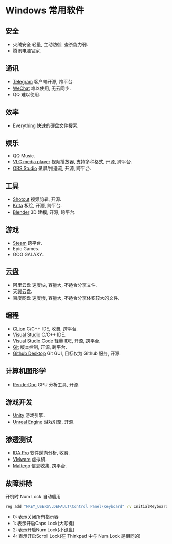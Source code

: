 # Windows 常用软件

## 安全

- 火绒安全 轻量, 主动防御, 查杀能力弱.
- 腾讯电脑官家.

## 通讯

- [Telegram] 客户端开源, 跨平台.
- [WeChat] 难以使用, 无云同步.
- QQ 难以使用.

## 效率

- [Everything] 快速的硬盘文件搜索.

## 娱乐

- QQ Music.
- [VLC media player] 视频播放器, 支持多种格式, 开源, 跨平台.
- [OBS Studio] 录屏/推送流, 开源, 跨平台.

## 工具

- [Shotcut] 视频剪辑, 开源.
- [Krita] 板绘, 开源, 跨平台.
- [Blender] 3D 建模, 开源, 跨平台.

## 游戏

- [Steam] 跨平台.
- Epic Games.
- GOG GALAXY.

## 云盘

- 阿里云盘 速度快, 容量大, 不适合分享文件.
- 天翼云盘.
- 百度网盘 速度慢, 容量大, 不适合分享体积较大的文件.

## 编程

- [CLion] C/C++ IDE, 收费, 跨平台.
- [Visual Studio] C/C++ IDE.
- [Visual Studio Code] 轻量 IDE, 开源, 跨平台.
- [Git] 版本控制, 开源, 跨平台.
- [Github Desktop] Git GUI, 目标仅为 Github 服务, 开源.

## 计算机图形学

- [RenderDoc] GPU 分析工具, 开源.

## 游戏开发

- [Unity] 游戏引擎.
- [Unreal Engine] 游戏引擎, 开源.

## 渗透测试

- [IDA Pro] 软件逆向分析, 收费.
- [VMware] 虚拟机.
- [Maltego] 信息收集, 跨平台.

## 故障排除

开机时 Num Lock 自动启用

```bat
reg add "HKEY_USERS\.DEFAULT\Control Panel\Keyboard" /v InitialKeyboardIndicators /t REG_DWORD /d 0 /f
```

- 0: 表示关闭所有指示器
- 1: 表示开启Caps Lock(大写键)
- 2: 表示开启Num Lock(小键盘)
- 4: 表示开启Scroll Lock(在 Thinkpad 中与 Num Lock 是相同的)

[CLion]:              https://www.jetbrains.com/clion/
[Visual Studio]:      https://www.visualstudio.com/
[Visual Studio Code]: https://code.visualstudio.com/
[Git]:                https://git-scm.com/
[Github Desktop]:     https://desktop.github.com/
[CppCheck]:           https://cppcheck.sourceforge.io/
[Telegram]:           https://web.telegram.org/
[WeChat]:             https://www.wechat.com/
[Everything]:         https://www.voidtools.com/
[VLC media player]:   https://www.videolan.org/
[OBS Studio]:         https://obsproject.com/
[Shotcut]:            https://shotcut.org/
[Krita]:              https://krita.org/
[Blender]:            https://www.blender.org/
[Steam]:              https://store.steampowered.com/
[RenderDoc]:          https://renderdoc.org/
[Unity]:              https://unity.com/
[Unreal Engine]:      https://www.unrealengine.com/
[IDA Pro]:            https://hex-rays.com/ida-pro/
[VMware]:             https://www.vmware.com/
[Maltego]:            https://www.maltego.com/

